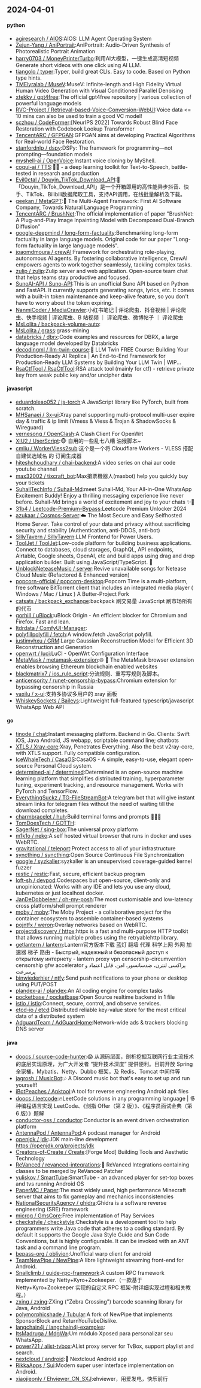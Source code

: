 ## 2024-04-01

#### python
* [agiresearch / AIOS](https://github.com/agiresearch/AIOS):AIOS: LLM Agent Operating System
* [Zejun-Yang / AniPortrait](https://github.com/Zejun-Yang/AniPortrait):AniPortrait: Audio-Driven Synthesis of Photorealistic Portrait Animation
* [harry0703 / MoneyPrinterTurbo](https://github.com/harry0703/MoneyPrinterTurbo):利用AI大模型，一键生成高清短视频 Generate short videos with one click using AI LLM.
* [tiangolo / typer](https://github.com/tiangolo/typer):Typer, build great CLIs. Easy to code. Based on Python type hints.
* [TMElyralab / MuseV](https://github.com/TMElyralab/MuseV):MuseV: Infinite-length and High Fidelity Virtual Human Video Generation with Visual Conditioned Parallel Denoising
* [xtekky / gpt4free](https://github.com/xtekky/gpt4free):The official gpt4free repository | various collection of powerful language models
* [RVC-Project / Retrieval-based-Voice-Conversion-WebUI](https://github.com/RVC-Project/Retrieval-based-Voice-Conversion-WebUI):Voice data <= 10 mins can also be used to train a good VC model!
* [sczhou / CodeFormer](https://github.com/sczhou/CodeFormer):[NeurIPS 2022] Towards Robust Blind Face Restoration with Codebook Lookup Transformer
* [TencentARC / GFPGAN](https://github.com/TencentARC/GFPGAN):GFPGAN aims at developing Practical Algorithms for Real-world Face Restoration.
* [stanfordnlp / dspy](https://github.com/stanfordnlp/dspy):DSPy: The framework for programming—not prompting—foundation models
* [myshell-ai / OpenVoice](https://github.com/myshell-ai/OpenVoice):Instant voice cloning by MyShell.
* [coqui-ai / TTS](https://github.com/coqui-ai/TTS):🐸💬 - a deep learning toolkit for Text-to-Speech, battle-tested in research and production
* [Evil0ctal / Douyin_TikTok_Download_API](https://github.com/Evil0ctal/Douyin_TikTok_Download_API):🚀「Douyin_TikTok_Download_API」是一个开箱即用的高性能异步抖音、快手、TikTok、Bilibili数据爬取工具，支持API调用，在线批量解析及下载。
* [geekan / MetaGPT](https://github.com/geekan/MetaGPT):🌟 The Multi-Agent Framework: First AI Software Company, Towards Natural Language Programming
* [TencentARC / BrushNet](https://github.com/TencentARC/BrushNet):The official implementation of paper "BrushNet: A Plug-and-Play Image Inpainting Model with Decomposed Dual-Branch Diffusion"
* [google-deepmind / long-form-factuality](https://github.com/google-deepmind/long-form-factuality):Benchmarking long-form factuality in large language models. Original code for our paper "Long-form factuality in large language models".
* [joaomdmoura / crewAI](https://github.com/joaomdmoura/crewAI):Framework for orchestrating role-playing, autonomous AI agents. By fostering collaborative intelligence, CrewAI empowers agents to work together seamlessly, tackling complex tasks.
* [zulip / zulip](https://github.com/zulip/zulip):Zulip server and web application. Open-source team chat that helps teams stay productive and focused.
* [SunoAI-API / Suno-API](https://github.com/SunoAI-API/Suno-API):This is an unofficial Suno API based on Python and FastAPI. It currently supports generating songs, lyrics, etc. It comes with a built-in token maintenance and keep-alive feature, so you don't have to worry about the token expiring.
* [NanmiCoder / MediaCrawler](https://github.com/NanmiCoder/MediaCrawler):小红书笔记 | 评论爬虫、抖音视频 | 评论爬虫、快手视频 | 评论爬虫、B 站视频 ｜ 评论爬虫、微博帖子 ｜ 评论爬虫
* [MsLolita / backpack-volume-auto](https://github.com/MsLolita/backpack-volume-auto):
* [MsLolita / grass](https://github.com/MsLolita/grass):grass-mining
* [databricks / dbrx](https://github.com/databricks/dbrx):Code examples and resources for DBRX, a large language model developed by Databricks
* [decodingml / llm-twin-course](https://github.com/decodingml/llm-twin-course):🤖 LLM Twin FREE Course: Building Your Production-Ready AI Replica | An End-to-End Framework for Production-Ready LLM Systems by Building Your LLM Twin | WIP...
* [RsaCtfTool / RsaCtfTool](https://github.com/RsaCtfTool/RsaCtfTool):RSA attack tool (mainly for ctf) - retrieve private key from weak public key and/or uncipher data

#### javascript
* [eduardoleao052 / js-torch](https://github.com/eduardoleao052/js-torch):A JavaScript library like PyTorch, built from scratch.
* [MHSanaei / 3x-ui](https://github.com/MHSanaei/3x-ui):Xray panel supporting multi-protocol multi-user expire day & traffic & ip limit (Vmess & Vless & Trojan & ShadowSocks & Wireguard)
* [vernesong / OpenClash](https://github.com/vernesong/OpenClash):A Clash Client For OpenWrt
* [XIU2 / UserScript](https://github.com/XIU2/UserScript):🐵 自用的一些乱七八糟 油猴脚本~
* [cmliu / WorkerVless2sub](https://github.com/cmliu/WorkerVless2sub):这个是一个将 Cloudflare Workers - VLESS 搭配 自建优选域名 的 订阅生成器
* [hiteshchoudhary / chai-backend](https://github.com/hiteshchoudhary/chai-backend):A video series on chai aur code youtube channel
* [max32002 / tixcraft_bot](https://github.com/max32002/tixcraft_bot):Max搶票機器人(maxbot) help you quickly buy your tickets
* [SuhailTechInfo / Suhail-Md](https://github.com/SuhailTechInfo/Suhail-Md):meet Suhail-Md, Your All-in-One WhatsApp Excitement Buddy! Enjoy a thrilling messaging experience like never before. Suhail-Md brings a world of excitement and joy to your chats ✨🤖
* [31b4 / Leetcode-Premium-Bypass](https://github.com/31b4/Leetcode-Premium-Bypass):Leetcode Premium Unlocker 2024
* [azukaar / Cosmos-Server](https://github.com/azukaar/Cosmos-Server):☁️ The Most Secure and Easy Selfhosted Home Server. Take control of your data and privacy without sacrificing security and stability (Authentication, anti-DDOS, anti-bot)
* [SillyTavern / SillyTavern](https://github.com/SillyTavern/SillyTavern):LLM Frontend for Power Users.
* [ToolJet / ToolJet](https://github.com/ToolJet/ToolJet):Low-code platform for building business applications. Connect to databases, cloud storages, GraphQL, API endpoints, Airtable, Google sheets, OpenAI, etc and build apps using drag and drop application builder. Built using JavaScript/TypeScript. 🚀
* [UnblockNeteaseMusic / server](https://github.com/UnblockNeteaseMusic/server):Revive unavailable songs for Netease Cloud Music (Refactored & Enhanced version)
* [popcorn-official / popcorn-desktop](https://github.com/popcorn-official/popcorn-desktop):Popcorn Time is a multi-platform, free software BitTorrent client that includes an integrated media player ( Windows / Mac / Linux ) A Butter-Project Fork
* [catsats / backpack_exchange](https://github.com/catsats/backpack_exchange):backpack 刷交易量 JavaScript 刷市场所有的代币
* [gorhill / uBlock](https://github.com/gorhill/uBlock):uBlock Origin - An efficient blocker for Chromium and Firefox. Fast and lean.
* [ltdrdata / ComfyUI-Manager](https://github.com/ltdrdata/ComfyUI-Manager):
* [polyfillpolyfill / fetch](https://github.com/polyfillpolyfill/fetch):A window.fetch JavaScript polyfill.
* [justimyhxu / GRM](https://github.com/justimyhxu/GRM):Large Gaussian Reconstruction Model for Efficient 3D Reconstruction and Generation
* [openwrt / luci](https://github.com/openwrt/luci):LuCI - OpenWrt Configuration Interface
* [MetaMask / metamask-extension](https://github.com/MetaMask/metamask-extension):🌐 🔌 The MetaMask browser extension enables browsing Ethereum blockchain enabled websites
* [blackmatrix7 / ios_rule_script](https://github.com/blackmatrix7/ios_rule_script):分流规则、重写写规则及脚本。
* [anticensority / runet-censorship-bypass](https://github.com/anticensority/runet-censorship-bypass):Chromium extension for bypassing censorship in Russia
* [vaxilu / x-ui](https://github.com/vaxilu/x-ui):支持多协议多用户的 xray 面板
* [WhiskeySockets / Baileys](https://github.com/WhiskeySockets/Baileys):Lightweight full-featured typescript/javascript WhatsApp Web API

#### go
* [tinode / chat](https://github.com/tinode/chat):Instant messaging platform. Backend in Go. Clients: Swift iOS, Java Android, JS webapp, scriptable command line; chatbots
* [XTLS / Xray-core](https://github.com/XTLS/Xray-core):Xray, Penetrates Everything. Also the best v2ray-core, with XTLS support. Fully compatible configuration.
* [IceWhaleTech / CasaOS](https://github.com/IceWhaleTech/CasaOS):CasaOS - A simple, easy-to-use, elegant open-source Personal Cloud system.
* [determined-ai / determined](https://github.com/determined-ai/determined):Determined is an open-source machine learning platform that simplifies distributed training, hyperparameter tuning, experiment tracking, and resource management. Works with PyTorch and TensorFlow.
* [EverythingSuckz / TG-FileStreamBot](https://github.com/EverythingSuckz/TG-FileStreamBot):A telegram bot that will give instant stream links for telegram files without the need of waiting till the download completes.
* [charmbracelet / huh](https://github.com/charmbracelet/huh):Build terminal forms and prompts 🤷🏻‍♀️
* [TomDoesTech / GOTTH](https://github.com/TomDoesTech/GOTTH):
* [SagerNet / sing-box](https://github.com/SagerNet/sing-box):The universal proxy platform
* [m1k1o / neko](https://github.com/m1k1o/neko):A self hosted virtual browser that runs in docker and uses WebRTC.
* [gravitational / teleport](https://github.com/gravitational/teleport):Protect access to all of your infrastructure
* [syncthing / syncthing](https://github.com/syncthing/syncthing):Open Source Continuous File Synchronization
* [google / syzkaller](https://github.com/google/syzkaller):syzkaller is an unsupervised coverage-guided kernel fuzzer
* [restic / restic](https://github.com/restic/restic):Fast, secure, efficient backup program
* [loft-sh / devpod](https://github.com/loft-sh/devpod):Codespaces but open-source, client-only and unopinionated: Works with any IDE and lets you use any cloud, kubernetes or just localhost docker.
* [JanDeDobbeleer / oh-my-posh](https://github.com/JanDeDobbeleer/oh-my-posh):The most customisable and low-latency cross platform/shell prompt renderer
* [moby / moby](https://github.com/moby/moby):The Moby Project - a collaborative project for the container ecosystem to assemble container-based systems
* [pojntfx / weron](https://github.com/pojntfx/weron):Overlay networks based on WebRTC.
* [projectdiscovery / httpx](https://github.com/projectdiscovery/httpx):httpx is a fast and multi-purpose HTTP toolkit that allows running multiple probes using the retryablehttp library.
* [getlantern / lantern](https://github.com/getlantern/lantern):Lantern官方版本下载 蓝灯 翻墙 代理 科学上网 外网 加速器 梯子 路由 - Быстрый, надежный и безопасный доступ к открытому интернету - lantern proxy vpn censorship-circumvention censorship gfw accelerator پراکسی لنترن، ضدسانسور، امن، قابل اعتماد و پرسرعت
* [binwiederhier / ntfy](https://github.com/binwiederhier/ntfy):Send push notifications to your phone or desktop using PUT/POST
* [plandex-ai / plandex](https://github.com/plandex-ai/plandex):An AI coding engine for complex tasks
* [pocketbase / pocketbase](https://github.com/pocketbase/pocketbase):Open Source realtime backend in 1 file
* [istio / istio](https://github.com/istio/istio):Connect, secure, control, and observe services.
* [etcd-io / etcd](https://github.com/etcd-io/etcd):Distributed reliable key-value store for the most critical data of a distributed system
* [AdguardTeam / AdGuardHome](https://github.com/AdguardTeam/AdGuardHome):Network-wide ads & trackers blocking DNS server

#### java
* [doocs / source-code-hunter](https://github.com/doocs/source-code-hunter):😱 从源码层面，剖析挖掘互联网行业主流技术的底层实现原理，为广大开发者 “提升技术深度” 提供便利。目前开放 Spring 全家桶，Mybatis、Netty、Dubbo 框架，及 Redis、Tomcat 中间件等
* [jagrosh / MusicBot](https://github.com/jagrosh/MusicBot):🎶 A Discord music bot that's easy to set up and run yourself!
* [iBotPeaches / Apktool](https://github.com/iBotPeaches/Apktool):A tool for reverse engineering Android apk files
* [doocs / leetcode](https://github.com/doocs/leetcode):🔥LeetCode solutions in any programming language | 多种编程语言实现 LeetCode、《剑指 Offer（第 2 版）》、《程序员面试金典（第 6 版）》题解
* [conductor-oss / conductor](https://github.com/conductor-oss/conductor):Conductor is an event driven orchestration platform
* [AntennaPod / AntennaPod](https://github.com/AntennaPod/AntennaPod):A podcast manager for Android
* [openjdk / jdk](https://github.com/openjdk/jdk):JDK main-line development https://openjdk.org/projects/jdk
* [Creators-of-Create / Create](https://github.com/Creators-of-Create/Create):[Forge Mod] Building Tools and Aesthetic Technology
* [ReVanced / revanced-integrations](https://github.com/ReVanced/revanced-integrations):🔩 ReVanced Integrations containing classes to be merged by ReVanced Patcher
* [yuliskov / SmartTube](https://github.com/yuliskov/SmartTube):SmartTube - an advanced player for set-top boxes and tvs running Android OS
* [PaperMC / Paper](https://github.com/PaperMC/Paper):The most widely used, high performance Minecraft server that aims to fix gameplay and mechanics inconsistencies
* [NationalSecurityAgency / ghidra](https://github.com/NationalSecurityAgency/ghidra):Ghidra is a software reverse engineering (SRE) framework
* [microg / GmsCore](https://github.com/microg/GmsCore):Free implementation of Play Services
* [checkstyle / checkstyle](https://github.com/checkstyle/checkstyle):Checkstyle is a development tool to help programmers write Java code that adheres to a coding standard. By default it supports the Google Java Style Guide and Sun Code Conventions, but is highly configurable. It can be invoked with an ANT task and a command line program.
* [bepass-org / oblivion](https://github.com/bepass-org/oblivion):Unofficial warp client for android
* [TeamNewPipe / NewPipe](https://github.com/TeamNewPipe/NewPipe):A libre lightweight streaming front-end for Android.
* [Snailclimb / guide-rpc-framework](https://github.com/Snailclimb/guide-rpc-framework):A custom RPC framework implemented by Netty+Kyro+Zookeeper.（一款基于 Netty+Kyro+Zookeeper 实现的自定义 RPC 框架-附详细实现过程和相关教程。）
* [zxing / zxing](https://github.com/zxing/zxing):ZXing ("Zebra Crossing") barcode scanning library for Java, Android
* [polymorphicshade / Tubular](https://github.com/polymorphicshade/Tubular):A fork of NewPipe that implements SponsorBlock and ReturnYouTubeDislike.
* [langchain4j / langchain4j-examples](https://github.com/langchain4j/langchain4j-examples):
* [ItsMadruga / MdgWa](https://github.com/ItsMadruga/MdgWa):Um módulo Xposed para personalizar seu WhatsApp.
* [power721 / alist-tvbox](https://github.com/power721/alist-tvbox):AList proxy server for TvBox, support playlist and search.
* [nextcloud / android](https://github.com/nextcloud/android):📱 Nextcloud Android app
* [RikkaApps / Sui](https://github.com/RikkaApps/Sui):Modern super user interface implementation on Android.
* [xiaojieonly / Ehviewer_CN_SXJ](https://github.com/xiaojieonly/Ehviewer_CN_SXJ):ehviewer，用爱发电，快乐前行
